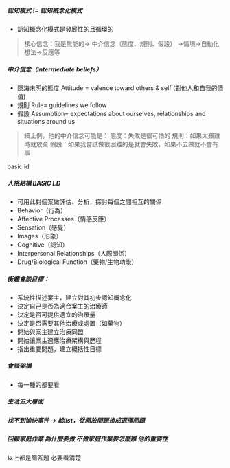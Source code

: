 ##### 認知模式 != 認知概念化模式
- 認知概念化模式是發展性的且循環的

> 核心信念：我是無能的-> 中介信念（態度、規則、假設） ->情境->自動化想法->反應等

##### 中介信念（intermediate beliefs）
- 隱誨未明的態度 Attitude = valence toward others & self (對他人和自我的價值)
- 規則 Rule= guidelines we follow
- 假設 Assumption= expectations about ourselves, relationships and situations around us
> 續上例，他的中介信念可能是：
> 態度：失敗是很可怕的
> 規則：如果太艱難時就放棄
> 假設：如果我嘗試做很困難的是就會失敗，如果不去做就不會有事 

basic id
##### 人格結構 BASIC I.D
- 可用此對個案做評估、分析，探討每個之間相互的關係
-  Behavior（行為）
- Affective Processes（情感反應）
- Sensation（感覺）
- Images（形象）
- Cognitive（認知）
- Interpersonal Relationships（人際關係）
- Drug/Biological Function（藥物/生物功能）

##### 衡鑑會談目標：
- 系統性描述案主，建立對其初步認知概念化
- 決定自己是否為適合案主的治療師
- 決定是否可提供適宜的治療量
- 決定是否需要其他治療或處置（如藥物）
- 開始與案主建立治療同盟
- 開始讓案主適應治療架構與歷程
- 指出重要問題，建立概括性目標

##### 會談架構
- 每一種的都要看
##### 生活五大層面

##### 找不到愉快事件 -> 給list，從開放問題換成選擇問題

##### 回顧家庭作業 為什麼要做 不做家庭作業要怎麼辦 他的重要性

以上都是簡答題 必要看清楚